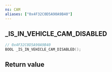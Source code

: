 ```yaml
---
ns: CAM
aliases: ["0x4F32C0D5A90A9B40"]
---
```

## _IS_IN_VEHICLE_CAM_DISABLED

```c
// 0x4F32C0D5A90A9B40
BOOL _IS_IN_VEHICLE_CAM_DISABLED();
```


## Return value
